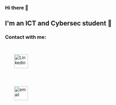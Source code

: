 ### Hi there 👋

## I'm an ICT and Cybersec student 🤔
### Contact with me:
[<img style='margin:30px;' alt='Linkedin' width='46px' src='https://cdn-icons-png.flaticon.com/512/174/174857.png' />][Linkedin] \
[<img style='margin:30px;' alt='email' width='46px' margin-top='85px' src='https://cdn-icons-png.flaticon.com/512/561/561127.png' />][email]


<!--
**K0nicki/K0nicki** is a ✨ _special_ ✨ repository because its `README.md` (this file) appears on your GitHub profile.

Here are some ideas to get you started:

- 🔭 I’m currently working on ...
- 🌱 I’m currently learning ...
- 👯 I’m looking to collaborate on ...
- 🤔 I’m looking for help with ...
- 💬 Ask me about ...
- 📫 How to reach me: ...
- 😄 Pronouns: ...
- ⚡ Fun fact: ...
-->

[Linkedin]: https://linkedin.com/in/k0nicki
[email]: mailto:konrad.konicki@outlook.com
